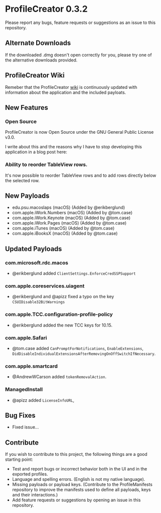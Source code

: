 # ProfileCreator 0.3.2

Please report any bugs, feature requests or suggestions as an issue to this repository.

## Alternate Downloads

If the downloaded .dmg doesn't open correctly for you, please try one of the alternative downloads provided.

## ProfileCreator Wiki

Remeber that the ProfileCreator [wiki](https://github.com/erikberglund/ProfileCreator/wiki) is continuously updated with information about the application and the included payloats.

## New Features

### Open Source

ProfileCreator is now Open Source under the GNU General Public License v3.0.

I write about this and the reasons why I have to stop developing this application in a blog post here: 

### Ability to reorder TableView rows.

It's now possible to reorder TableView rows and to add rows directly below the selected row.

## New Payloads

- edu.psu.macoslaps (macOS) (Added by @erikberglund)
- com.apple.iWork.Numbers (macOS) (Added by @tom.case)
- com.apple.iWork.Keynote (macOS) (Added by @tom.case)
- com.apple.iWork.Pages (macOS) (Added by @tom.case)
- com.apple.iTunes (macOS) (Added by @tom.case)
- com.apple.iBooksX (macOS) (Added by @tom.case)

## Updated Payloads

### com.microsoft.rdc.macos

- @erikberglund added `ClientSettings.EnforceCredSSPSupport`

### com.apple.coreservices.uiagent

- @erikberglund and @apizz fixed a typo on the key `CSUIDisable32BitWarnings` 

### com.apple.TCC.configuration-profile-policy

- @erikberglund added the new TCC keys for 10.15.

### com.apple.Safari

- @tom.case added `CanPromptForNotifications`, `EnableExtensions`, `DidDisableIndividualExtensionsAfterRemovingOnOffSwitchIfNecessary`.

### com.apple.smartcard

- @AndrewWCarson added `tokenRemovalAction`. 

### ManagedInstall

- @apizz added `LicenseInfoURL`, 

## Bug Fixes

- Fixed issue...

## Contribute

If you wish to contribute to this project, the following things are a good starting point:

- Test and report bugs or incorrect behavior both in the UI and in the exported profiles.
- Language and spelling errors. (English is not my native language).
- Missing payloads or payload keys. (Contribute to the ProfileManifests repository to improve the manifests used to define all payloads, keys and their interactions.)
- Add feature requests or suggestions by opening an issue in this repository.
